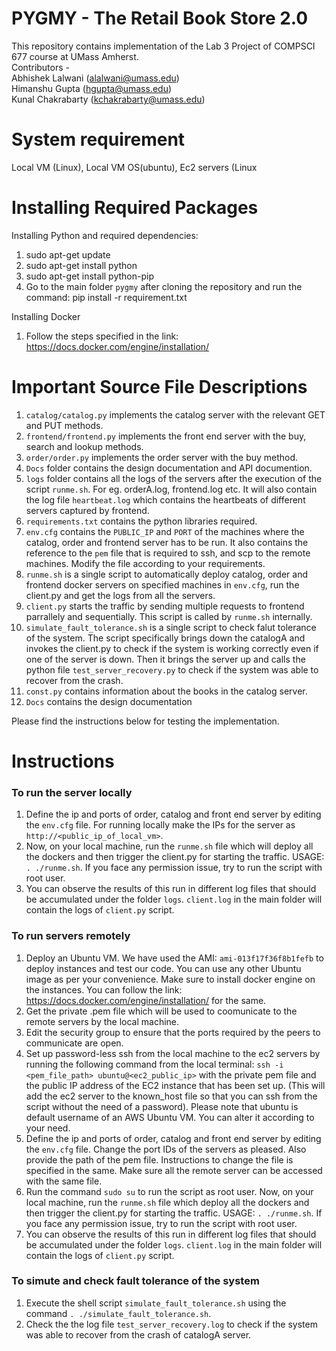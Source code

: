 # PYGMY - The Retail Book Store 2.0

This repository contains implementation of the Lab 3 Project of COMPSCI 677 course at UMass Amherst. <br>
Contributors - <br>
Abhishek Lalwani (alalwani@umass.edu) <br>
Himanshu Gupta (hgupta@umass.edu) <br>
Kunal Chakrabarty (kchakrabarty@umass.edu) <br>

# System requirement

Local VM (Linux), Local VM OS(ubuntu), Ec2 servers (Linux

# Installing Required Packages  

Installing Python and required dependencies:
1. sudo apt-get update
2. sudo apt-get install python
3. sudo apt-get install python-pip
4. Go to the main folder `pygmy` after cloning the repository and run the command: pip install -r requirement.txt

Installing Docker
1. Follow the steps specified in the link: https://docs.docker.com/engine/installation/

# Important Source File Descriptions
1. `catalog/catalog.py` implements the catalog server with the relevant GET and PUT methods.
2. `frontend/frontend.py` implements the front end server with the buy, search and lookup methods.
3. `order/order.py` implements the order server with the buy method. 
4. `Docs` folder contains the design documentation and API documention.
5. `logs` folder contains all the logs of the servers after the execution of the script `runme.sh`. For eg. orderA.log, frontend.log etc. It will also contain the log file `heartbeat.log` which contains the heartbeats of different servers captured by frontend.
6. `requirements.txt` contains the python libraries required.
7. `env.cfg` contains the `PUBLIC_IP` and `PORT` of the machines where the catalog, order and frontend server has to be run. It also contains the reference to the `pem` file that is required to ssh, and scp to the remote machines. Modify the file according to your requirements.
8. `runme.sh` is a single script to automatically deploy catalog, order and frontend docker servers on specified machines in `env.cfg`, run the client.py and get the logs from all the servers.
9. `client.py` starts the traffic by sending multiple requests to frontend parrallely and sequentially. This script is called by `runme.sh` internally.
10. `simulate_fault_tolerance.sh` is a single script to check falut tolerance of the system. The script specifically brings down the catalogA and invokes the client.py to check if the system is working correctly even if one of the server is down. Then it brings the server up and calls the python file `test_server_recovery.py` to check if the system was able to recover from the crash. 
11. `const.py` contains information about the books in the catalog server.
12. `Docs` contains the design documentation 

Please find the instructions below for testing the implementation.

# Instructions 

### To run the server locally

1. Define the ip and ports of order, catalog and front end server by editing the `env.cfg` file. For running locally make the IPs for the server as `http://<public_ip_of_local_vm>`.
2. Now, on your local machine, run the `runme.sh` file which will deploy all the dockers and then trigger the client.py for starting the traffic. USAGE: `. ./runme.sh`. If you face any permission issue, try to run the script with root user.
3. You can observe the results of this run in different log files that should be accumulated under the folder `logs`. `client.log` in the main folder will contain the logs of `client.py` script.

### To run servers remotely 

1. Deploy an Ubuntu VM. We have used the AMI: `ami-013f17f36f8b1fefb` to deploy instances and test our code. You can use any other Ubuntu image as per your convenience. Make sure to install docker engine on the instances. You can follow the link: https://docs.docker.com/engine/installation/ for the same.
2. Get the private .pem file which will be used to coomunicate to the remote servers by the local machine.
3. Edit the security group to ensure that the ports required by the peers to communicate are open.
3. Set up password-less ssh from the local machine to the ec2 servers by running the following command from the local terminal:
    `ssh -i <pem_file_path> ubuntu@<ec2_public_ip>` with the private pem file and the public IP address of the EC2 instance that has been set up. (This will add the ec2 server to the known_host file so that you can ssh from the script without the need of a password). Please note that ubuntu is default username of an AWS Ubuntu VM. You can alter it according to your need.
4. Define the ip and ports of order, catalog and front end server by editing the `env.cfg` file. Change the port IDs of the servers as pleased. Also provide the path of the pem file. Instructions to change the file is specified in the same. Make sure all the remote server can be accessed with the same file.
5. Run the command `sudo su` to run the script as root user. Now, on your local machine, run the `runme.sh` file which deploy all the dockers and then trigger the client.py for starting the traffic. USAGE: `. ./runme.sh`. If you face any permission issue, try to run the script with root user.
6. You can observe the results of this run in different log files that should be accumulated under the folder `logs`. `client.log` in the main folder will contain the logs of `client.py` script.

### To simute and check fault tolerance of the system

1. Execute the shell script `simulate_fault_tolerance.sh` using the command `. ./simulate_fault_tolerance.sh`.
2. Check the the log file `test_server_recovery.log` to check if the system was able to recover from the crash of catalogA server.


